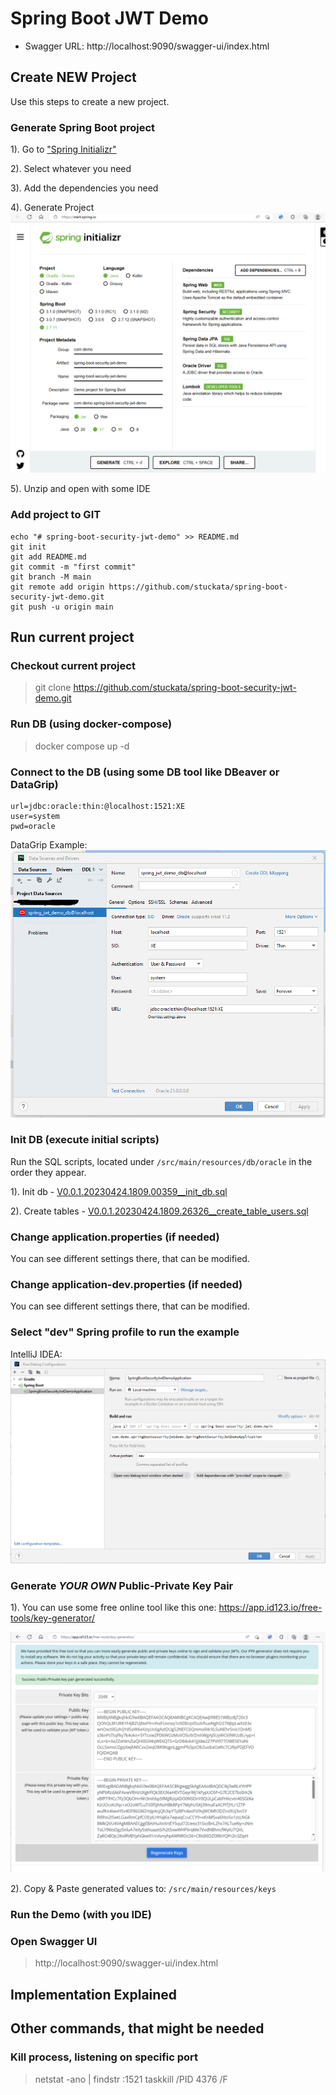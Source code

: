 # Spring Boot JWT Demo

- Swagger URL: http://localhost:9090/swagger-ui/index.html

## Create NEW Project

Use this steps to create a new project.

### Generate Spring Boot project

1). Go to ["Spring Initializr"](https://start.spring.io/)

2). Select whatever you need

3). Add the dependencies you need

4). Generate Project
![Spring_Initilizr.png](docs/Spring_Initilizr.png)

5). Unzip and open with some IDE

### Add project to GIT

```
echo "# spring-boot-security-jwt-demo" >> README.md
git init
git add README.md
git commit -m "first commit"
git branch -M main
git remote add origin https://github.com/stuckata/spring-boot-security-jwt-demo.git
git push -u origin main
```


## Run current project

### Checkout current project
> git clone https://github.com/stuckata/spring-boot-security-jwt-demo.git

### Run DB (using docker-compose)
> docker compose up -d

### Connect to the DB (using some DB tool like DBeaver or DataGrip)
```properties
url=jdbc:oracle:thin:@localhost:1521:XE
user=system
pwd=oracle
```
DataGrip Example:
![DataGrip_Example.png](docs/DataGrip_Example.png)

### Init DB (execute initial scripts)
Run the SQL scripts, located under ```/src/main/resources/db/oracle``` in the order they appear.

1). Init db - [V0.0.1.20230424.1809.00359__init_db.sql](src%2Fmain%2Fresources%2Fdb%2Foracle%2FV0.0.1.20230424.1809.00359__init_db.sql)

2). Create tables - [V0.0.1.20230424.1809.26326__create_table_users.sql](src%2Fmain%2Fresources%2Fdb%2Foracle%2FV0.0.1.20230424.1809.26326__create_table_users.sql)

### Change application.properties (if needed)

You can see different settings there, that can be modified.

### Change application-dev.properties (if needed) 

You can see different settings there, that can be modified.

### Select "dev" Spring profile to run the example

IntelliJ IDEA:
![IntelliJ_IDEA_Profile_Selection.png](docs/IntelliJ_IDEA_Profile_Selection.png)

### Generate *YOUR OWN* Public-Private Key Pair
1). You can use some free online tool like this one:
https://app.id123.io/free-tools/key-generator/

![Key_Gen.png](docs/Key_Gen.png)

2). Copy & Paste generated values to: ```/src/main/resources/keys```

### Run the Demo (with you IDE)

### Open Swagger UI
 > http://localhost:9090/swagger-ui/index.html


## Implementation Explained


## Other commands, that might be needed
### Kill process, listening on specific port
> netstat -ano | findstr :1521
> taskkill /PID 4376 /F